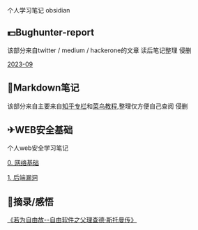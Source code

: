 个人学习笔记 obsidian

## 💵Bughunter-report
该部分来自twitter / medium / hackerone的文章   读后笔记整理   侵删  

[2023-09](Bughunter-report/2023-09/)

## 🚀Markdown笔记
该部分来自主要来自[知乎专栏](https://zhuanlan.zhihu.com/p/59412540)和[菜鸟教程](https://www.runoob.com/markdown/md-advance.html),整理仅方便自己查阅 侵删

## ✈WEB安全基础

个人web安全学习笔记  

[0. 网络基础](Web安全基础/网络基础.md)  

[1. 后端漏洞](Web安全基础/后端漏洞/)

## 📕摘录/感悟
[《若为自由故--自由软件之父理查德·斯托曼传》](摘录_感悟/书籍/《若为自由故--自由软件之父理查德·斯托曼传》)